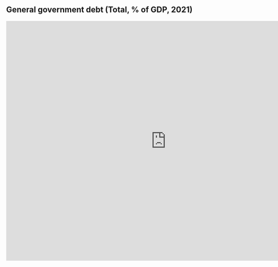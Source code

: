 ## General government debt (Total, % of GDP, 2021)

<iframe src="https://data.oecd.org/chart/7ePK" width="860" height="645" style="border: 0" mozallowfullscreen="true" webkitallowfullscreen="true" allowfullscreen="true"><a href="https://data.oecd.org/chart/7ePK" target="_blank">OECD Chart: General government debt, Total, % of GDP, Annual, 2021</a></iframe>
